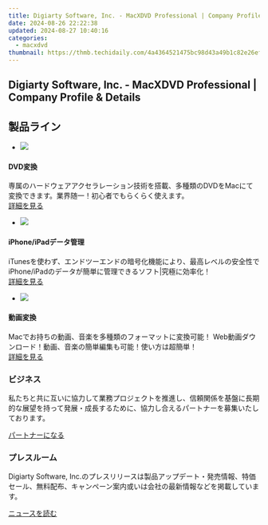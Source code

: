 ```yaml
---
title: Digiarty Software, Inc. - MacXDVD Professional | Company Profile & Details
date: 2024-08-26 22:22:38
updated: 2024-08-27 10:40:16
categories:
  - macxdvd
thumbnail: https://thmb.techidaily.com/4a4364521475bc98d43a49b1c82e26ef445f3c795924721c63fb3c06810bfd5f.jpg
---
```


## Digiarty Software, Inc. - MacXDVD Professional | Company Profile & Details

## 製品ライン

* ![](https://www.macxdvd.com/company/image-style/company-jp/blog1.jpg)  
#### DVD変換  
専属のハードウェアアクセラレーション技術を搭載、多種類のDVDをMacにて変換できます。業界随一！初心者でもらくらく使えます。  
[詳細を見る](https://tools.techidaily.com/macxdvd/products/)
* ![](https://www.macxdvd.com/company/image-style/company-jp/blog2.jpg)  
#### iPhone/iPadデータ管理  
iTunesを使わず、エンドツーエンドの暗号化機能により、最高レベルの安全性でiPhone/iPadのデータが簡単に管理できるソフト|究極に効率化！  
[詳細を見る](https://tools.techidaily.com/macxdvd/products/)
* ![](https://www.macxdvd.com/company/image-style/company-jp/blog3.jpg)  
#### 動画変換  
Macでお持ちの動画、音楽を多種類のフォーマットに変換可能！ Web動画ダウンロード！動画、音楽の簡単編集も可能！使い方は超簡単！  
[詳細を見る](https://tools.techidaily.com/macxdvd/products/)


### ビジネス

私たちと共に互いに協力して業務プロジェクトを推進し、信頼関係を基盤に長期的な展望を持って発展・成長するために、協力し合えるパートナーを募集いたしております。

[パートナーになる](https://tools.techidaily.com/macxdvd/products/) 



### プレスルーム

Digiarty Software, Inc.のプレスリリースは製品アップデート・発売情報、特価セール、無料配布、キャンペーン案内或いは会社の最新情報などを掲載しています。

[ニュースを読む](https://tools.techidaily.com/macxdvd/products/)

<ins class="adsbygoogle"
     style="display:block"
     data-ad-format="autorelaxed"
     data-ad-client="ca-pub-7571918770474297"
     data-ad-slot="1223367746"></ins>



<ins class="adsbygoogle"
     style="display:block"
     data-ad-client="ca-pub-7571918770474297"
     data-ad-slot="8358498916"
     data-ad-format="auto"
     data-full-width-responsive="true"></ins>
